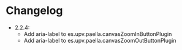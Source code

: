 # Changelog

- 2.2.4:
    * Add aria-label to es.upv.paella.canvasZoomInButtonPlugin
    * Add aria-label to es.upv.paella.canvasZoomOutButtonPlugin
